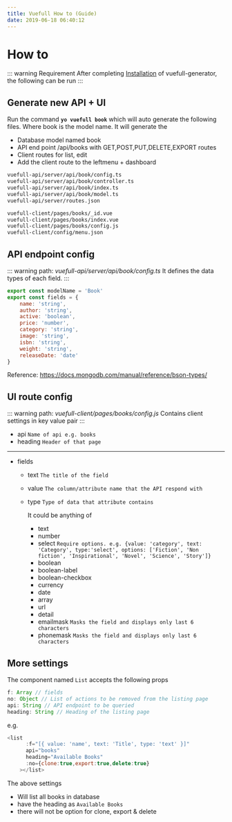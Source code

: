 ```yaml
---
title: Vuefull How to (Guide)
date: 2019-06-18 06:40:12
---
```


# How to
::: warning Requirement
After completing [Installation](/installation-instructions.html) of vuefull-generator, the following can be run
:::

## Generate new API + UI
Run the command **`yo vuefull book`** which will auto generate the following files. Where book is the model name. It will generate the 
- Database model named book
- API end point /api/books with GET,POST,PUT,DELETE,EXPORT routes
- Client routes for list, edit
- Add the client route to the leftmenu + dashboard

``` bash
vuefull-api/server/api/book/config.ts
vuefull-api/server/api/book/controller.ts
vuefull-api/server/api/book/index.ts
vuefull-api/server/api/book/model.ts
vuefull-api/server/routes.json

vuefull-client/pages/books/_id.vue
vuefull-client/pages/books/index.vue
vuefull-client/pages/books/config.js
vuefull-client/config/menu.json
```

## API endpoint config

::: warning path: <em>vuefull-api/server/api/book/config.ts</em>
 It defines the data types of each field. 
:::

``` js
export const modelName = 'Book'
export const fields = {
    name: 'string',
    author: 'string',
    active: 'boolean',
    price: 'number',
    category: 'string',
    image: 'string',
    isbn: 'string',
    weight: 'string',
    releaseDate: 'date'
}
```

Reference: <a href="https://docs.mongodb.com/manual/reference/bson-types/">https://docs.mongodb.com/manual/reference/bson-types/</a>

## UI route config

::: warning path: <em>vuefull-client/pages/books/config.js</em>
 Contains client settings in key value pair
:::

- api `Name of api e.g. books`
- heading `Header of that page`
-------
- fields
    - text `The title of the field`
    - value `The column/attribute name that the API respond with`
    - type `Type of data that attribute contains`

        It could be anything of 
        - text
        - number
        - select `Require options. e.g.
            {value: 'category', text: 'Category', type:'select', options: ['Fiction', 'Non fiction', 'Inspirational', 'Novel', 'Science', 'Story']}`
        - boolean
        - boolean-label
        - boolean-checkbox
        - currency
        - date
        - array
        - url 
        - detail
        - emailmask `Masks the field and displays only last 6 characters`
        - phonemask `Masks the field and displays only last 6 characters`

## More settings
The component named `List` accepts the following props
``` js
f: Array // fields
no: Object // List of actions to be removed from the listing page
api: String // API endpoint to be queried
heading: String // Heading of the listing page
```

e.g.
``` js
<list
      :f="[{ value: 'name', text: 'Title', type: 'text' }]"
      api="books"
      heading="Available Books"
      :no={clone:true,export:true,delete:true}
    ></list>
```

The above settings 
- Will list all books in database 
- have the heading as `Available Books`
- there will not be option for clone, export & delete